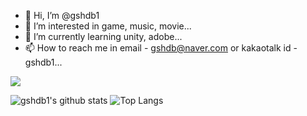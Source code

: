 - 👋 Hi, I’m @gshdb1
- 👀 I’m interested in game, music, movie...
- 🌱 I’m currently learning unity, adobe...
- 📫 How to reach me in email - gshdb@naver.com or kakaotalk id - gshdb1...
  
<a href="https://www.instagram.com/kwonala1a/" target="_blank"><img src="https://img.shields.io/badge/kwonala1a-FB3958?style=flat-square&logo=E4405F&logoColor=FFFFFF"/></a>

![gshdb1's github stats](https://github-readme-stats.vercel.app/api?username=gshdb1&show_icons=true&theme=dracula)
![Top Langs](https://github-readme-stats.vercel.app/api/top-langs/?username=gshdb1&layout=compact&theme=dracula)

<!---
gshdb1/gshdb1 is a ✨ special ✨ repository because its `README.md` (this file) appears on your GitHub profile.
You can click the Preview link to take a look at your changes.
--->
